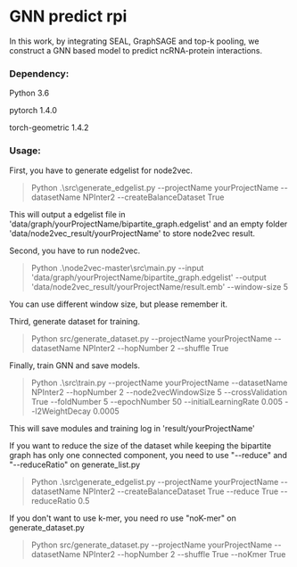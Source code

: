 # GNN predict rpi
In this work, by integrating SEAL, GraphSAGE and top-k pooling, we construct a GNN based model to predict ncRNA-protein interactions.

### Dependency:
Python 3.6

pytorch 1.4.0

torch-geometric 1.4.2

### Usage:
First, you have to generate edgelist for node2vec.
>Python .\src\generate_edgelist.py --projectName yourProjectName --datasetName NPInter2 --createBalanceDataset True 

This will output a edgelist file in 'data/graph/yourProjectName/bipartite_graph.edgelist' and an empty folder 'data/node2vec_result/yourProjectName' to store node2vec result.

Second, you have to run node2vec.
>Python .\node2vec-master\src\main.py --input 'data/graph/yourProjectName/bipartite_graph.edgelist' --output 'data/node2vec_result/yourProjectName/result.emb' --window-size 5

You can use different window size, but please remember it.

Third, generate dataset for training.
>Python src/generate_dataset.py --projectName yourProjectName --datasetName NPInter2 --hopNumber 2 --shuffle True

Finally, train GNN and save models.
>Python .\src\train.py --projectName yourProjectName --datasetName NPInter2 --hopNumber 2 --node2vecWindowSize 5 --crossValidation True --foldNumber 5 --epochNumber 50 --initialLearningRate 0.005 --l2WeightDecay 0.0005

This will save modules and training log in 'result/yourProjectName'

If you want to reduce the size of the dataset while keeping the bipartite graph has only one connected component, you need to use "--reduce" and "--reduceRatio" on generate_list.py
>Python .\src\generate_edgelist.py --projectName yourProjectName --datasetName NPInter2 --createBalanceDataset True --reduce True --reduceRatio 0.5

If you don't want to use k-mer, you need ro use "noK-mer" on generate_dataset.py
>Python src/generate_dataset.py --projectName yourProjectName --datasetName NPInter2 --hopNumber 2 --shuffle True --noKmer True